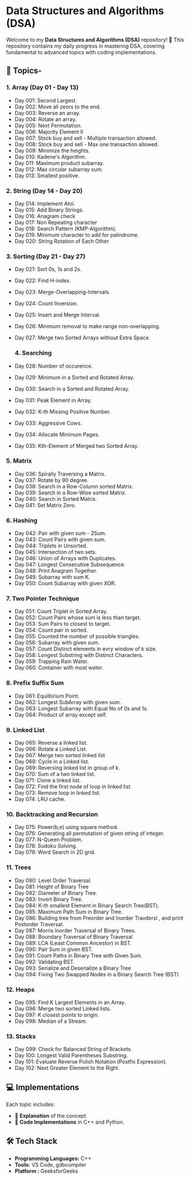 # Data Structures and Algorithms (DSA)

Welcome to my **Data Structures and Algorithms (DSA)** repository! 🚀 This repository contains my daily progress in mastering DSA, covering fundamental to advanced topics with coding implementations.

## 📌 Topics-

### **1. Array (Day 01 - Day 13)**
- Day 001: Second Largest.
- Day 002: Move all zeors to the end.
- Day 003: Reverse an array.
- Day 004: Rotate an array.
- Day 005: Next Permutation.
- Day 006: Majority Element II
- Day 007: Stock buy and sell - Multiple transaction allowed.
- Day 008: Stock buy and sell - Max one transaction allowed.
- Day 009: Minimize the heights. 
- Day 010: Kadene's Algorithm.
- Day 011: Maximum product subarray.
- Day 012: Max circular subarray sum.
- Day 013: Smallest positive.


### **2. String (Day 14 - Day 20)**
- Day 014: Implement Atoi.
- Day 015: Add Binary Strings.
- Day 016: Anagram check
- Day 017: Non Repeating character
- Day 018: Search Pattern (KMP-Algorithm).
- Day 019: Minimum character to add for palindrome.
- Day 020: String Rotation of Each Other

### **3. Sorting (Day 21 - Day 27)**
- Day 021: Sort 0s, 1s and 2s.
- Day 022: Find H-index.
- Day 023: Merge-Overlapping-Intervals.
- Day 024: Count Inversion.
- Day 025: Insert and Merge Interval.
- Day 026: Minimum removal to make range non-overlapping.
- Day 027: Merge two Sorted Arrays without Extra Space.

  ### **4. Searching**
 - Day 028: Number of occurence.
 - Day 029: Minimum in a Sorted and Rotated Array.
 - Day 030: Search in a Sorted and Rotated Array.
 - Day 031: Peak Element in Array.
 - Day 032: K-th Missing Positive Number.
 - Day 033: Aggressive Cows.
 - Day 034: Allocate Minimum Pages.
 - Day 035: Kth-Element of Merged two Sorted Array.

  ### **5. Matrix**
  - Day 036: Spirally Traversing a Matrix.
  - Day 037: Rotate by 90 degree.
  - Day 038: Search in a Row-Column sorted Matrix.
  - Day 039: Search in a Row-Wise sorted Matrix.
  - Day 040: Search in Sorted Matrix.
  - Day 041: Set Matrix Zero.

  ### **6. Hashing**
  - Day 042: Pair with given sum - 2Sum.
  - Day 043: Count Pairs with given sum.
  - Day 044: Triplets in Unsorted.
  - Day 045: Intersection of two sets.
  - Day 046: Union of Arrays with Duplicates.
  - Day 047: Longest Consecutive Subsequence.
  - Day 048: Print Anagram Together.
  - Day 049: Subarray with sum K.
  - Day 050: Count Subarray with given XOR.

  
  ### **7. Two Pointer Technique**
  - Day 051: Count Triplet in Sorted Array.
  - Day 052: Count Pairs whose sum is less than target.
  - Day 053: Sum Pairs to closest to target.
  - Day 054: Count pair in sorted.
  - Day 055: Counted the number of possible triangles.
  - Day 056: Subarray with given sum.
  - Day 057: Count Distinct elements in evry window of k size.
  - Day 058: Longest Substring with Distinct Characters.
  - Day 059: Trapping Rain Water.
  - Day 060: Container with most water.

### **8. Prefix Suffix Sum**
  - Day 061: Equilbirium Point.
  - Day 062: Longest SubArray with given sum.
  - Day 063: Longest Subarray with Equal No of 0s and 1s.
  - Day 064: Product of array except self.

### **9. Linked List**
  - Day 065: Reverse a linked list.
  - Day 066: Rotate a Linked List.
  - Day 067: Merge two sorted linked list
  - Day 068: Cycle in a Linked list.
  - Day 069: Reversing linked list in group of k.
  - Day 070: Sum of a two linked list.
  - Day 071: Clone a linked list.
  - Day 072: Find the first node of loop in linked list.
  - Day 073: Remove loop in linked list.
  - Day 074: LRU cache.
    
### **10. Backtracking and Recursion**
  - Day 075: Power(b,e) using square method.
  - Day 076: Generating all permutation of given string of integer.
  - Day 077: N-Queen Problem.
  - Day 078: Sudoku Solving.
  - Day 079: Word Search in 2D grid.

### **11. Trees**
  - Day 080: Level Order Traversal.
  - Day 081: Height of Binary Tree
  - Day 082: Diameter of Binary Tree.
  - Day 083: Invert Binary Tree.
  - Day 084: K-th smallest Element in Binary Search Tree(BST).
  - Day 085: Maximum Path Sum in Binary Tree.
  - Day 086: Building tree from Preorder and Inorder Travdersl , and print Postorder Traversal.
  - Day 087: Morris Inorder Traversal of Binary Trees.
  - Day 088: Boundary Traversal of Binary Traversal
  - Day 089: LCA (Least Common Ancestor) in BST.
  - Day 090: Pair Sum in given BST.
  - Day 091: Count Paths in Binary Tree with Given Sum.
  - Day 092: Validating BST.
  - Day 093: Serialize and Deserialize a Binary Tree
  - Day 094: Fixing Two Swapped Nodes in a Binary Search Tree (BST)

### **12. Heaps**
  - Day 095: Find K Largest Elements in an Array.
  - Day 096: Merge two sorted Linked lists.
  - Day 097: K closest points to origin.
  - Day 098: Median of a Stream.

### **13. Stacks**
  - Day 099: Check for Balanced String of Brackets.
  - Day 100: Longest Valid Parentheses Substring.
  - Day 101: Evaluate Reverse Polish Notation (Postfix Expression).
  - Day 102: Next Greater Element to the Right.





 


## 💻 Implementations
Each topic includes:
- 📄 **Explanation** of the concept
- 🔢 **Code Implementations** in C++ and Python.
  

## 🛠 Tech Stack
- **Programming Languages:** C++
- **Tools:** VS Code, gdbcompiler
- **Platform :** GeeksforGeeks
